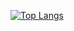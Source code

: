 [![Top Langs](https://github-readme-stats.vercel.app/api/top-langs/?username=konstantin389&layout=compact)](https://github.com/anuraghazra/github-readme-stats)
